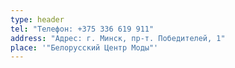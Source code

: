 ```yaml
---
type: header
tel: "Телефон: +375 336 619 911"
address: "Адрес: г. Минск, пр-т. Победителей, 1"
place: '"Белорусский Центр Моды"'
---
```

